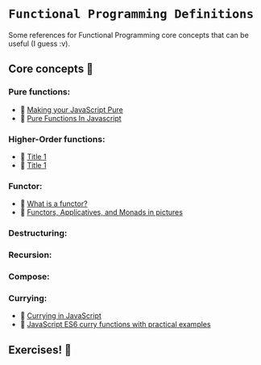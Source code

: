 # `Functional Programming Definitions`

Some references for Functional Programming core concepts that can be useful (I guess :v).

## Core concepts :bookmark_tabs:

### Pure functions:
 * :newspaper: [Making your JavaScript Pure](https://alistapart.com/article/making-your-javascript-pure/)
 * :newspaper: [Pure Functions In Javascript](https://appdividend.com/2017/04/10/pure-functions-in-javascript/)

### Higher-Order functions:
 * :newspaper: [Title 1](link)
 * :newspaper: [Title 1](link)

### Functor:
 * :newspaper: [What is a functor?](https://medium.com/@dtinth/what-is-a-functor-dcf510b098b6)
 * :newspaper: [Functors, Applicatives, and Monads in pictures](http://adit.io/posts/2013-04-17-functors,_applicatives,_and_monads_in_pictures.html)
 
### Destructuring:
### Recursion:
### Compose:

### Currying:
 * :newspaper: [Currying in JavaScript](https://codeburst.io/currying-in-javascript-ba51eb9778dc)
 * :newspaper: [JavaScript ES6 curry functions with practical examples](https://medium.com/front-end-weekly/javascript-es6-curry-functions-with-practical-examples-6ba2ced003b1)
 
## Exercises! :muscle:






